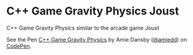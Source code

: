 # C++ Game Gravity Physics Joust
C++ Game Gravity Physics similar to the arcade game Joust

<p data-height="265" data-theme-id="0" data-slug-hash="WYgdOo" data-default-tab="js,result" data-user="amiedd" data-pen-title="C++ Game Gravity Physics" class="codepen">See the Pen <a href="https://codepen.io/amiedd/pen/WYgdOo/">C++ Game Gravity Physics</a> by Amie Dansby (<a href="https://codepen.io/amiedd">@amiedd</a>) on <a href="https://codepen.io">CodePen</a>.</p>
<script async src="https://static.codepen.io/assets/embed/ei.js"></script>
